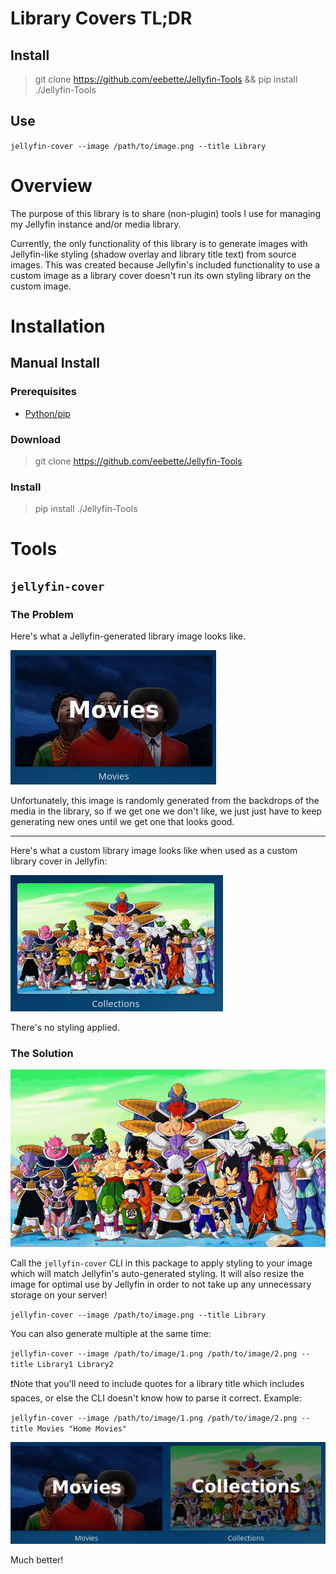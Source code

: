 # Library Covers TL;DR

## Install

> git clone https://github.com/eebette/Jellyfin-Tools && pip install ./Jellyfin-Tools

## Use
`jellyfin-cover --image /path/to/image.png --title Library`

# Overview
The purpose of this library is to share (non-plugin) tools I use for managing my Jellyfin instance and/or media library.

Currently, the only functionality of this library is to generate images with Jellyfin-like styling (shadow overlay and 
library title text) from source images. 
This was created because Jellyfin's included functionality to use a custom image as a library cover doesn't run its own 
styling library on the custom image.

# Installation

## Manual Install

### Prerequisites

* [Python/pip](https://www.python.org/downloads/)

### Download

> git clone https://github.com/eebette/Jellyfin-Tools

### Install

> pip install ./Jellyfin-Tools

# Tools
## `jellyfin-cover`
### The Problem
Here's what a Jellyfin-generated library image looks like.

![img_1.png](docs/img_1.png)

Unfortunately, this image is randomly generated from the backdrops of the media in the library, so if we get one we 
don't like, we just just have to keep generating new ones until we get one that looks good.

---
Here's what a custom library image looks like when used as a custom library cover in Jellyfin:

![img_1.png](docs/img_2.png)

There's no styling applied. 

### The Solution

![1.gif](docs%2F1.gif)

Call the `jellyfin-cover` CLI in this package to apply styling to your image which will match Jellyfin's auto-generated 
styling. It will also resize the image for optimal use by Jellyfin in order to not take up any unnecessary storage on 
your server!

`jellyfin-cover --image /path/to/image.png --title Library`

You can also generate multiple at the same time: 

`jellyfin-cover --image /path/to/image/1.png /path/to/image/2.png --title Library1 Library2`

❗️Note that you'll need to include quotes for a library title which includes spaces, or else the CLI doesn't know how to
parse it correct. Example: 

`jellyfin-cover --image /path/to/image/1.png /path/to/image/2.png --title Movies "Home Movies"`

![img_2.png](docs/img_3.png)

Much better!